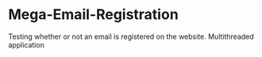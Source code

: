 # Mega-Email-Registration
Testing whether or not an email is registered on the website. Multithreaded application
